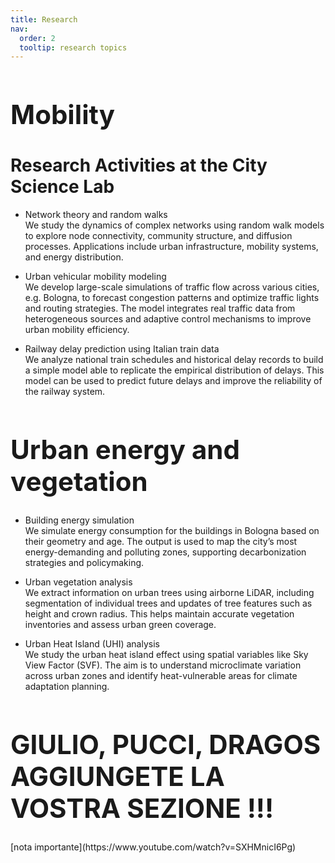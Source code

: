 ```yaml
---
title: Research
nav:
  order: 2
  tooltip: research topics
---
```

<h1 style="font-size: 3em;">Mobility</h1>

# Research Activities at the City Science Lab

- Network theory and random walks<br>
We study the dynamics of complex networks using random walk models to explore node connectivity, community structure, and diffusion processes. Applications include urban infrastructure, mobility systems, and energy distribution.

- Urban vehicular mobility modeling<br>
We develop large-scale simulations of traffic flow across various cities, e.g. Bologna, to forecast congestion patterns and optimize traffic lights and routing strategies. The model integrates real traffic data from heterogeneous sources and adaptive control mechanisms to improve urban mobility efficiency.

- Railway delay prediction using Italian train data<br>
We analyze national train schedules and historical delay records to build a simple model able to replicate the empirical distribution of delays. This model can be used to predict future delays and improve the reliability of the railway system.

<h1 style="font-size: 3em;">Urban energy and vegetation</h1>

- Building energy simulation<br>
We simulate energy consumption for the buildings in Bologna based on their geometry and age. The output is used to map the city’s most energy-demanding and polluting zones, supporting decarbonization strategies and policymaking.

- Urban vegetation analysis<br>
We extract information on urban trees using airborne LiDAR, including segmentation of individual trees and updates of tree features such as height and crown radius. This helps maintain accurate vegetation inventories and assess urban green coverage.

- Urban Heat Island (UHI) analysis<br>
We study the urban heat island effect using spatial variables like Sky View Factor (SVF). The aim is to understand microclimate variation across urban zones and identify heat-vulnerable areas for climate adaptation planning.

<h1 style="font-size: 3em;">GIULIO, PUCCI, DRAGOS AGGIUNGETE LA VOSTRA SEZIONE !!!</h1>
[nota importante](https://www.youtube.com/watch?v=SXHMnicI6Pg)